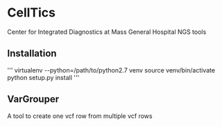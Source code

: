 # CellTics
Center for Integrated Diagnostics at Mass General Hospital NGS tools

## Installation
'''
virtualenv --python=/path/to/python2.7 venv
source venv/bin/activate
python setup.py install
'''

## VarGrouper
A tool to create one vcf row from multiple vcf rows